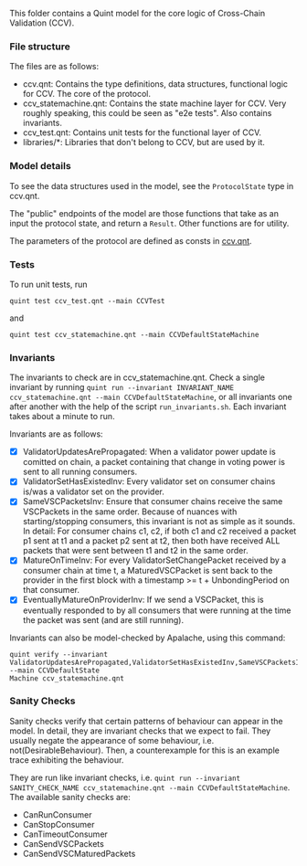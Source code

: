 This folder contains a Quint model for the core logic of Cross-Chain Validation (CCV).

### File structure
The files are as follows:
- ccv.qnt: Contains the type definitions, data structures, functional logic for CCV.
The core of the protocol.
- ccv_statemachine.qnt: Contains the state machine layer for CCV. Very roughly speaking, this could be seen as "e2e tests".
Also contains invariants.
- ccv_test.qnt: Contains unit tests for the functional layer of CCV.
- libraries/*: Libraries that don't belong to CCV, but are used by it.

### Model details

To see the data structures used in the model, see the `ProtocolState` type in ccv.qnt.

The "public" endpoints of the model are those functions that take as an input the protocol state, and return a `Result`.
Other functions are for utility.

The parameters of the protocol are defined as consts in [ccv.qnt](ccv.qnt).

### Tests

To run unit tests, run 
```
quint test ccv_test.qnt --main CCVTest
```
and 
```
quint test ccv_statemachine.qnt --main CCVDefaultStateMachine
```

### Invariants

The invariants to check are in ccv_statemachine.qnt.
Check a single invariant by running
`quint run --invariant INVARIANT_NAME ccv_statemachine.qnt --main CCVDefaultStateMachine`,
or all invariants one after another with the help of the script `run_invariants.sh`.
Each invariant takes about a minute to run.

Invariants are as follows:
- [X] ValidatorUpdatesArePropagated: When a validator power update is comitted on chain, a packet containing that change in voting power is sent to all running consumers.
- [X] ValidatorSetHasExistedInv: Every validator set on consumer chains is/was a validator set on the provider.
- [X] SameVSCPacketsInv: Ensure that consumer chains receive the same VSCPackets in the same order.
Because of nuances with starting/stopping consumers, this invariant is not as simple as it sounds. In detail:
For consumer chains c1, c2, if both c1 and c2 received a packet p1 sent at t1 and a packet p2 sent at t2,
then both have received ALL packets that were sent between t1 and t2 in the same order.
- [X] MatureOnTimeInv: For every ValidatorSetChangePacket received by a consumer chain at 
time t, a MaturedVSCPacket is sent back to the provider in the first block 
with a timestamp >= t + UnbondingPeriod on that consumer.
- [X] EventuallyMatureOnProviderInv: If we send a VSCPacket, this is eventually responded to by all consumers
that were running at the time the packet was sent (and are still running).

Invariants can also be model-checked by Apalache, using this command:
```
quint verify --invariant ValidatorUpdatesArePropagated,ValidatorSetHasExistedInv,SameVSCPacketsInv,MatureOnTimeInv,EventuallyMatureOnProviderInv --main CCVDefaultState
Machine ccv_statemachine.qnt
```

### Sanity Checks

Sanity checks verify that certain patterns of behaviour can appear in the model.
In detail, they are invariant checks that we expect to fail.
They usually negate the appearance of some behaviour, i.e. not(DesirableBehaviour).
Then, a counterexample for this is an example trace exhibiting the behaviour.

They are run like invariant checks, i.e. `quint run --invariant SANITY_CHECK_NAME ccv_statemachine.qnt --main CCVDefaultStateMachine`.
The available sanity checks are:
- CanRunConsumer
- CanStopConsumer
- CanTimeoutConsumer
- CanSendVSCPackets
- CanSendVSCMaturedPackets